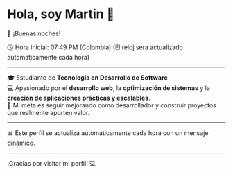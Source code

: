 # Hola, soy Martin 👋

🌙 ¡Buenas noches!

🕓 Hora inicial: 07:49 PM (Colombia)
(El reloj sera actualizado automaticamente cada hora)

---

🎓 Estudiante de **Tecnología en Desarrollo de Software**  
💻 Apasionado por el **desarrollo web**, la **optimización de sistemas** y la **creación de aplicaciones prácticas y escalables**.  
🚀 Mi meta es seguir mejorando como desarrollador y construir proyectos que realmente aporten valor.  

---

📊 Este perfil se actualiza automáticamente cada hora con un mensaje dinámico.

---

¡Gracias por visitar mi perfil! 💻
